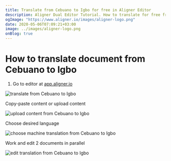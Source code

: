 ```yaml
---
title: Translate from Cebuano to Igbo for free in Aligner Editor
description: Aligner Dual Editor Tutorial. How to translate for free from Cebuano to Igbo. Aligner is multilingual document management platform. 
ogImage: "https://www.aligner.io/images/aligner-logo.png"
date: 2020-05-06T07:09:21+03:00
image: ../images/aligner-logo.png
onBlog: true
---
```


# How to translate document from Cebuano to Igbo

1. Go to editor at [app.aligner.io](https://app.aligner.io "Aligner App web page")

![translate from Cebuano to Igbo](../aligner-blank-editor.png "translate from Cebuano to Igbo")

Copy-paste content or upload content

![upload content from Cebuano to Igbo](../aligner-uploaded-document.png "upload content from Cebuano to Igbo")

Choose desired language

![choose machine translation from Cebuano to Igbo](../aligner-language-dropdown.png "choose machine translation from Cebuano to Igbo")

Work and edit 2 documents in parallel

![edit translation from Cebuano to Igbo](../aligner-double-sitded-editor.png "edit translation from Cebuano to Igbo")

